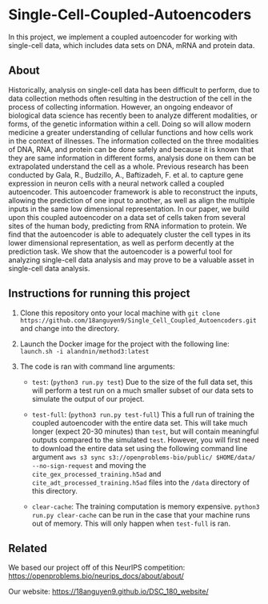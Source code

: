 # Single-Cell-Coupled-Autoencoders

In this project, we implement a coupled autoencoder for working with single-cell data, which includes data sets on DNA, mRNA and protein data.

## About

Historically, analysis on single-cell data has been difficult to perform, due to data collection methods often resulting in the destruction of the cell in the process of collecting information. However, an ongoing endeavor of biological data science has recently been to analyze different modalities, or forms, of the genetic information within a cell. Doing so will allow modern medicine a greater understanding of cellular functions and how cells work in the context of illnesses. The information collected on the three modalities of DNA, RNA, and protein can be done safely and because it is known that they are same information in different forms, analysis done on them can be extrapolated understand the cell as a whole. Previous research has been conducted by Gala, R., Budzillo, A., Baftizadeh, F. et al. to capture gene expression in neuron cells with a neural network called a coupled autoencoder. This autoencoder framework is able to reconstruct the inputs, allowing the prediction of one input to another, as well as align the multiple inputs in the same low dimensional representation. In our paper, we build upon this coupled autoencoder on a data set of cells taken from several sites of the human body, predicting from RNA information to protein. We find that the autoencoder is able to adequately cluster the cell types in its lower dimensional representation, as well as perform decently at the prediction task. We show that the autoencoder is a powerful tool for analyzing single-cell data analysis and may prove to be a valuable asset in single-cell data analysis.

## Instructions for running this project

1. Clone this repository onto your local machine with `git clone https://github.com/18anguyen9/Single_Cell_Coupled_Autoencoders.git` and change into the directory.

2. Launch the Docker image for the project with the following line: `launch.sh -i alandnin/method3:latest`

3. The code is ran with command line arguments:

    * `test`: (`python3 run.py test`) Due to the size of the full data set, this will perform a test run on a much smaller subset of our data sets to simulate the output of our project. 
    
    *  `test-full`: (`python3 run.py test-full`) This a full run of training the coupled autoencoder with the entire data set. This will take much longer (expect 20-30 minutes) than `test`, but will contain meaningful outputs compared to the simulated `test`. However, you will first need to download the entire data set using the following command line argument `aws s3 sync s3://openproblems-bio/public/ $HOME/data/ --no-sign-request` and moving the `cite_gex_processed_training.h5ad` and `cite_adt_processed_training.h5ad` files into the `/data` directory of this directory.
    
    *  `clear-cache`: The training computation is memory expensive. `python3 run.py clear-cache` can be run in the case that your machine runs out of memory. This will only happen when `test-full` is ran.

## Related

We based our project off of this NeurIPS competition: https://openproblems.bio/neurips_docs/about/about/

Our website: https://18anguyen9.github.io/DSC_180_website/
    
    
    
